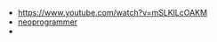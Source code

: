 - https://www.youtube.com/watch?v=mSLKlLcOAKM
- [neoprogrammer](https://real4web.com/en/neoprogrammer-new-update-v2-2-0-10/)
- 